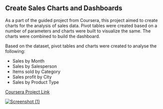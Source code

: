 ## Create Sales Charts and Dashboards

As a part of the guided project from Coursera, this project aimed to create charts for the analysis of sales data. Pivot tables were created based on a number of parameters and charts were built to visualize the same. The charts were combined to build the dashboard.

Based on the dataset, pivot tables and charts were created to analyse the following:

-   Sales by Month
-   Sales by Salesperson
-   Items sold by Category
-   Sales profit by City
-   Sales by Product Type

[Coursera Project Link](https://www.coursera.org/projects/create-charts-dashboards-using-microsoft-excel)

[![Screenshot (1)](https://user-images.githubusercontent.com/75059347/168962687-621ca333-4f1d-418e-bee4-9ca77120153c.png)](https://user-images.githubusercontent.com/75059347/168962687-621ca333-4f1d-418e-bee4-9ca77120153c.png)
